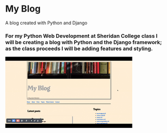 # My Blog
 A blog created with Python and Django

 ### For my Python Web Development at Sheridan College class I will be creating a blog with Python and the Django framework; as the class proceeds I will be adding features and styling.

 ![my_blog_in_action](/my_blog_in_action.gif)